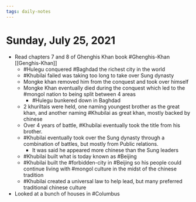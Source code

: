 ```yaml
---
tags: daily-notes
---
```


# Sunday, July 25, 2021

- Read chapters 7 and 8 of Ghenghis Khan book #Ghenghis-Khan [[Genghis-Khan]]
  - #Hulegu conquered #Baghdad the richest city in the world
  - #Khubilai failed was taking too long to take over Sung dynasty
  - Mongke khan removed him from the conquest and took over himself
  - Mongke Khan eventually died during the conquest which led to the #mongol nation to being split between 4 areas
    - #Hulegu bunkered down in Baghdad
  - 2 khuriltais were held, one naming youngest brother as the great khan, and another naming #Khubilai as great khan, mostly backed by chinese
  - Over 4 years of battle, #Khubilai eventually took the title from his brother.
  - #Khubilai eventually took over the Sung dynasty through a combination of battles, but mostly from Public relations.
    - It was said he appeared more chinese than the Sung leaders
  - #Khubilai built what is today known as #Beijing
  - #Khubilai built the #forbidden-city in #Beijing so his people could continue living with #mongol culture in the midst of the chinese tradition
  - #Khubilai created a universal law to help lead, but many preferred traditional chinese culture
- Looked at a bunch of houses in #Columbus
